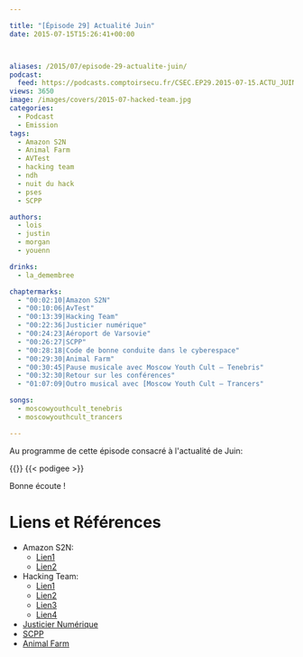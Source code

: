 ```yaml
---

title: "[Épisode 29] Actualité Juin"
date: 2015-07-15T15:26:41+00:00



aliases: /2015/07/episode-29-actualite-juin/
podcast:
  feed: https://podcasts.comptoirsecu.fr/CSEC.EP29.2015-07-15.ACTU_JUIN.mp3
views: 3650
image: /images/covers/2015-07-hacked-team.jpg
categories:
  - Podcast
  - Emission
tags:
  - Amazon S2N
  - Animal Farm
  - AVTest
  - hacking team
  - ndh
  - nuit du hack
  - pses
  - SCPP

authors:
  - lois
  - justin
  - morgan
  - youenn

drinks:
  - la_demembree

chaptermarks:
  - "00:02:10|Amazon S2N"
  - "00:10:06|AvTest"
  - "00:13:39|Hacking Team"
  - "00:22:36|Justicier numérique"
  - "00:24:23|Aéroport de Varsovie"
  - "00:26:27|SCPP"
  - "00:28:18|Code de bonne conduite dans le cyberespace"
  - "00:29:30|Animal Farm"
  - "00:30:45|Pause musicale avec Moscow Youth Cult – Tenebris"
  - "00:32:30|Retour sur les conférences"
  - "01:07:09|Outro musical avec [Moscow Youth Cult – Trancers"

songs:
  - moscowyouthcult_tenebris
  - moscowyouthcult_trancers

---
```



Au programme de cette épisode consacré à l'actualité de Juin:

{{<chaptermarks>}}
{{< podigee >}}


Bonne écoute !

# Liens et Références

- Amazon S2N:
  - [Lien1](http://www.undernews.fr/authentification-biometrie/amazon-publie-son-module-cryptographique-tls-open-source.html)
  - [Lien2](https://nakedsecurity.sophos.com/2015/07/06/amazon-releases-low-cholesterol-heartbleed-medicine-s2n/)
- Hacking Team:
  - [Lien1](http://www.csoonline.com/article/2943968/data-breach/hacking-team-hacked-attackers-claim-400gb-in-dumped-data.html)
  - [Lien2](http://www.csoonline.com/article/2944333/data-breach/hacking-team-responds-to-data-breach-issues-public-threats-and-denials.html)
  - [Lien3](http://korben.info/hacking-team-pirate-400-gb-de-donnees-dans-la-nature.html)
  - [Lien4](http://www.lefigaro.fr/secteur/high-tech/2015/07/06/32001-20150706ARTFIG00097-le-spectaculaire-piratage-d-une-societe-de-surveillance-des-internautes.php)
- [Justicier Numérique](https://nakedsecurity.sophos.com/2015/06/29/one-man-emailed-97931-people-to-tell-them-their-passwords-had-been-stolen)
- [SCPP](http://www.undernews.fr/warez-telechargement/incitation-au-piratage-un-magazine-francais-condamne-a-10-000-e-damende.html)
- [Animal Farm](http://www.undernews.fr/reseau-securite/dino-un-autre-logiciel-espion-francais-decouvert.html)
